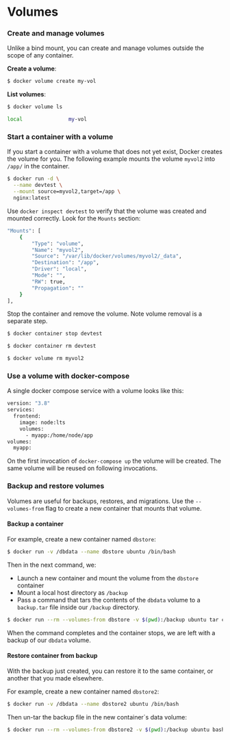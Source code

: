 # Volumes

### Create and manage volumes <a id="create-and-manage-volumes"></a>

Unlike a bind mount, you can create and manage volumes outside the scope of any container.

**Create a volume**:

```bash
$ docker volume create my-vol
```

**List volumes**:

```bash
$ docker volume ls

local               my-vol
```

### Start a container with a volume <a id="start-a-container-with-a-volume"></a>

If you start a container with a volume that does not yet exist, Docker creates the volume for you. The following example mounts the volume `myvol2` into `/app/` in the container.

```bash
$ docker run -d \
  --name devtest \
  --mount source=myvol2,target=/app \
  nginx:latest
```

Use `docker inspect devtest` to verify that the volume was created and mounted correctly. Look for the `Mounts` section:

```bash
"Mounts": [
    {
        "Type": "volume",
        "Name": "myvol2",
        "Source": "/var/lib/docker/volumes/myvol2/_data",
        "Destination": "/app",
        "Driver": "local",
        "Mode": "",
        "RW": true,
        "Propagation": ""
    }
],
```

Stop the container and remove the volume. Note volume removal is a separate step.

```bash
$ docker container stop devtest

$ docker container rm devtest

$ docker volume rm myvol2
```

### Use a volume with docker-compose <a id="use-a-volume-with-docker-compose"></a>

A single docker compose service with a volume looks like this:

```bash
version: "3.8"
services:
  frontend:
    image: node:lts
    volumes:
      - myapp:/home/node/app
volumes:
  myapp:
```

On the first invocation of `docker-compose up` the volume will be created. The same volume will be reused on following invocations.

### Backup and restore volumes

Volumes are useful for backups, restores, and migrations. Use the `--volumes-from` flag to create a new container that mounts that volume.

#### Backup a container <a id="backup-a-container"></a>

For example, create a new container named `dbstore`:

```bash
$ docker run -v /dbdata --name dbstore ubuntu /bin/bash
```

Then in the next command, we:

* Launch a new container and mount the volume from the `dbstore` container
* Mount a local host directory as `/backup`
* Pass a command that tars the contents of the `dbdata` volume to a `backup.tar` file inside our `/backup` directory.

```bash
$ docker run --rm --volumes-from dbstore -v $(pwd):/backup ubuntu tar cvf /backup/backup.tar /dbdata
```

When the command completes and the container stops, we are left with a backup of our `dbdata` volume.

#### Restore container from backup <a id="restore-container-from-backup"></a>

With the backup just created, you can restore it to the same container, or another that you made elsewhere.

For example, create a new container named `dbstore2`:

```bash
$ docker run -v /dbdata --name dbstore2 ubuntu /bin/bash
```

Then un-tar the backup file in the new container\`s data volume:

```bash
$ docker run --rm --volumes-from dbstore2 -v $(pwd):/backup ubuntu bash -c "cd /dbdata && tar xvf /backup/backup.tar --strip 1"
```



